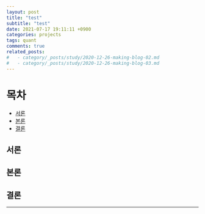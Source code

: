 ```yaml
---
layout: post
title: "test"
subtitle: "test"
date: 2021-07-17 19:11:11 +0900
categories: projects
tags: quant
comments: true
related_posts:
#   - category/_posts/study/2020-12-26-making-blog-02.md
#   - category/_posts/study/2020-12-26-making-blog-03.md
---
```


# 목차

- [서론](##서론)
- [본론](##본론)
- [결론](##결론)

## 서론

## 본론

## 결론

---

<!-- ![그림1](../../../../assets/img/study/githubpages/1.png){: width="400" height="400} -->
